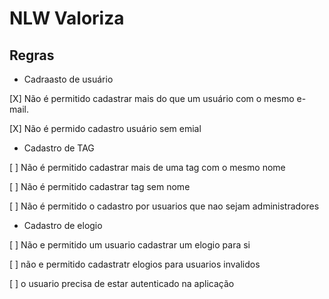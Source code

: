 # NLW Valoriza

## Regras
- Cadraasto de usuário

 [X] Não é permitido cadastrar mais do que um usuário com o mesmo e-mail.

 [X] Não é permido cadastro usuário sem emial 


- Cadastro de TAG

 [ ] Não é permitido cadastrar mais de uma tag com o mesmo nome

 [ ] Não é permitido cadastrar tag sem nome

 [ ] Não é permitido o cadastro por usuarios que nao sejam administradores 

- Cadastro de elogio 

 [ ] Não e permitido um usuario cadastrar um elogio para si 

 [ ] não e permitido cadastratr elogios para usuarios invalidos

 [ ] o usuario precisa de estar autenticado na aplicação  